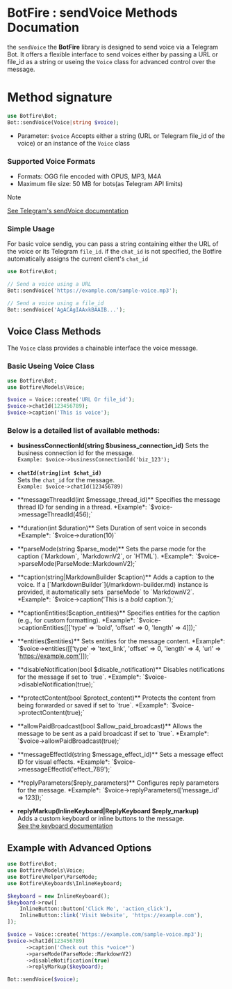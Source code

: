 # BotFire : sendVoice Methods Documation

the `sendVoice` the **BotFire** library is designed to send voice via a Telegram Bot.
It offers a flexible interface to send voices either by passing a URL or file_id as a string or useing the `Voice` class for advanced control over the message.

# Method signature

```PHP
use Botfire\Bot;
Bot::sendVoice(Voice|string $voice);
```

- Parameter: `$voice` Accepts either a string (URL or Telegram file_id of the voice) or an instance of the `Voice` class

### Supported Voice Formats
- Formats: OGG file encoded with OPUS, MP3, M4A
- Maximum file size: 50 MB for bots(as Telegram API limits)

> [!NOTE]
> [See Telegram's sendVoice documentation](https://core.telegram.org/bots/api#sendVoice)

### Simple Usage

For basic voice sendig, you can pass a string containing either the URL of the voice or its Telegram `file_id`. if the `chat_id` is not specified, the Botfire automatically assigns the current client's `chat_id`

```PHP
use Botfire\Bot;

// Send a voice using a URL
Bot::sendVoice('https://example.com/sample-voice.mp3');

// Send a voice using a file_id
Bot::sendVoice('AgACAgIAAxkBAAIB...');
```

## Voice Class Methods
The `Voice` class provides a chainable interface the voice message.

### Basic Useing Voice Class
```PHP
use Botfire\Bot;
use Botfire\Models\Voice;

$voice = Voice::create('URL Or file_id');
$voice->chatId(123456789);
$voice->caption('This is voice');
```

### Below is a detailed list of available methods:

- **businessConnectionId(string $business_connection_id)**
Sets the business connection id for the message.  
`Example: $voice->businessConnectionId('biz_123');`


- **`chatId(string|int $chat_id)`**  
Sets the `chat_id` for the message.  
`Example: $voice->chatId(123456789)`

- **messageThreadId(int $message_thread_id)**  
Specifies the message thread ID for sending in a thread.  
*Example*: `$voice->messageThreadId(456);`

- **duration(int $duration)**  
Sets Duration of sent voice in seconds  
*Example*: `$voice->duration(10)`


- **parseMode(string $parse_mode)**  
  Sets the parse mode for the caption (`Markdown`, `MarkdownV2`, or `HTML`).  
  *Example*: `$voice->parseMode(ParseMode::MarkdownV2);`

- **caption(string|MarkdownBuilder $caption)**  
  Adds a caption to the voice. If a [`MarkdownBuilder`](/markdown-builder.md) instance is provided, it automatically sets `parseMode` to `MarkdownV2`.  
  *Example*: `$voice->caption('This is a *bold* caption.');`

- **captionEntities($caption_entities)**  
  Specifies entities for the caption (e.g., for custom formatting).  
  *Example*: `$voice->captionEntities([['type' => 'bold', 'offset' => 0, 'length' => 4]]);`

- **entities($entities)**  
  Sets entities for the message content.  
  *Example*: `$voice->entities([['type' => 'text_link', 'offset' => 0, 'length' => 4, 'url' => 'https://example.com']]);`

- **disableNotification(bool $disable_notification)**  
  Disables notifications for the message if set to `true`.  
  *Example*: `$voice->disableNotification(true);`

- **protectContent(bool $protect_content)**  
  Protects the content from being forwarded or saved if set to `true`.  
  *Example*: `$voice->protectContent(true);`

- **allowPaidBroadcast(bool $allow_paid_broadcast)**  
  Allows the message to be sent as a paid broadcast if set to `true`.  
  *Example*: `$voice->allowPaidBroadcast(true);`

- **messageEffectId(string $message_effect_id)**  
  Sets a message effect ID for visual effects.  
  *Example*: `$voice->messageEffectId('effect_789');`

- **replyParameters($reply_parameters)**  
  Configures reply parameters for the message.  
  *Example*: `$voice->replyParameters(['message_id' => 123]);`

- **replyMarkup(InlineKeyboard|ReplyKeyboard $reply_markup)**  
  Adds a custom keyboard or inline buttons to the message.  
[See the keyboard documentation](/keyboards.md)


## Example with Advanced Options

```php
use Botfire\Bot;
use Botfire\Models\Voice;
use Botfire\Helper\ParseMode;
use Botfire\Keyboards\InlineKeyboard;

$keyboard = new InlineKeyboard();
$keyboard->row([
    InlineButton::button('Click Me', 'action_click'),
    InlineButton::link('Visit Website', 'https://example.com'),
]);

$voice = Voice::create('https://example.com/sample-voice.mp3');
$voice->chatId(123456789)
      ->caption('Check out this *voice*')
      ->parseMode(ParseMode::MarkdownV2)
      ->disableNotification(true)
      ->replyMarkup($keyboard);

Bot::sendVoice($voice);
```